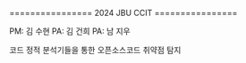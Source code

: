 ================ 2024 JBU CCIT ================

PM: 김 수현        PA: 김 건희        PA: 남 지우

코드 정적 분석기들을 통한 오픈소스코드 취약점 탐지

